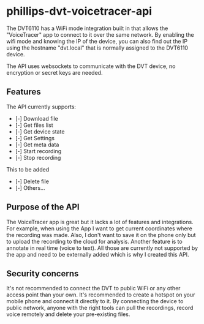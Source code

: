 # phillips-dvt-voicetracer-api

The DVT6110 has a WiFi mode integration built in that allows the "VoiceTracer" app to connect to it over the same network.
By enabling the wifi mode and knowing the IP of the device, you can also find out the IP using the hostname "dvt.local" that is normally assigned to the DVT6110 device.

The API uses websockets to communicate with the DVT device, no encryption or secret keys are needed.

## Features

The API currently supports:
- [-] Download file
- [-] Get files list
- [-] Get device state
- [-] Get Settings
- [-] Get meta data
- [-] Start recording
- [-] Stop recording

This to be added
- [-] Delete file
- [-] Others...

## Purpose of the API

The VoiceTracer app is great but it lacks a lot of features and integrations. For example, when using the App I want to get current coordinates where the recording was made.
Also, I don't want to save it on the phone only but to upload the recording to the cloud for analysis. 
Another feature is to annotate in real time (voice to text).
All those are currently not supported by the app and need to be externally added which is why I created this API.

## Security concerns

It's not recommended to connect the DVT to public WiFi or any other access point than your own. 
It's recommended to create a hotspot on your mobile phone and connect it directly to it.
By connecting the device to public network, anyone with the right tools can pull the recordings, record voice remotely and delete your pre-existing files.

